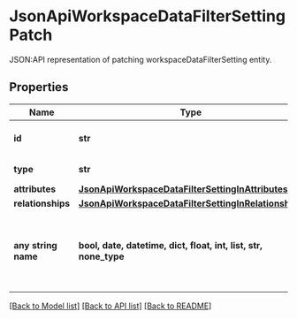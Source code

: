 # JsonApiWorkspaceDataFilterSettingPatch

JSON:API representation of patching workspaceDataFilterSetting entity.

## Properties
Name | Type | Description | Notes
------------ | ------------- | ------------- | -------------
**id** | **str** | API identifier of an object | 
**type** | **str** | Object type | defaults to "workspaceDataFilterSetting"
**attributes** | [**JsonApiWorkspaceDataFilterSettingInAttributes**](JsonApiWorkspaceDataFilterSettingInAttributes.md) |  | [optional] 
**relationships** | [**JsonApiWorkspaceDataFilterSettingInRelationships**](JsonApiWorkspaceDataFilterSettingInRelationships.md) |  | [optional] 
**any string name** | **bool, date, datetime, dict, float, int, list, str, none_type** | any string name can be used but the value must be the correct type | [optional]

[[Back to Model list]](../README.md#documentation-for-models) [[Back to API list]](../README.md#documentation-for-api-endpoints) [[Back to README]](../README.md)


